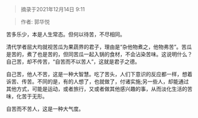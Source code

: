 > 摘录于2021年12月14日 9:11

> 作者: 郭华悦

苦多乐少，本是人生常态。但何以待苦，不尽相同。

清代学者屈大均就视苦瓜为果蔬界的君子，理由是“杂他物煮之，他物弗苦”。苦瓜是苦的，煮了也是苦的，但同苦瓜一起入锅的食材，不会沾染苦味。这说明什么？自己苦，却不传苦，“自苦而不以苦人”，这就是君子之德。

自己苦，他人不苦，这是一种大智慧。吃了苦头，人们下意识的反应都一样，想着诉苦、传苦。不同的是，有的人想了，也就做了，付诸实施;另一些人，却能通过其他方式，可能是运动，或者旅行，又或者做其他感兴趣的事，从而淡化生活的苦味，化苦于无形。

自苦而不苦人，这是一种大气度。